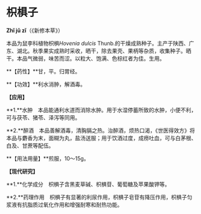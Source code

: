 # 枳椇子

**Zhǐ jǔ zǐ**（《新修本草》）

本品为鼠李科植物枳椇*Hovenia dulcis* Thunb.的干燥成熟种子。主产于陕西、广东、湖北。秋季果实成熟时采收，晒干，除去果壳、果柄等杂质，收集种子。晒干。本品气微弱，味苦而涩。以粒大、饱满、色棕红者为佳。生用。

**【药性】**甘，平。归胃经。

**【功效】**利水消肿，解酒毒。

**【应用】**

**1.**水肿　本品能通利水道而消除水肿。用于水湿停蓄所致的水肿，小便不利，可与茯苓、猪苓、泽泻等同用。

**2.**醉酒　本品善解酒毒，清胸膈之热。治醉酒，烦热口渴，《世医得效方》将本品与麝香为末，面糊为丸，盐汤送服；用于饮酒过度，成痨吐血，可与白茅根、白及、甘蔗等配伍。

**【用法用量】**煎服，10～15g。

**【现代研究】**

**1.**化学成分　枳椇子含黑麦草碱、枳椇苷、葡萄糖及苹果酸钾等。

**2.**药理作用　枳椇子有显著的利尿作用，枳椇子皂苷有降压作用，枳椇子匀浆液有抗脂质过氧化作用和增强耐寒和耐热功能。